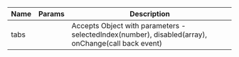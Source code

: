 | Name    | Params | Description                                                                                        |
|---------|--------|----------------------------------------------------------------------------------------------------|
| tabs    |        | Accepts Object with parameters - selectedIndex(number), disabled(array), onChange(call back event) |